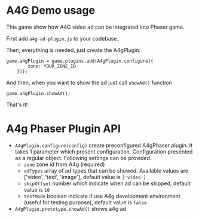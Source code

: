 A4G Demo usage
================

This game show how A4G video ad can be integrated into Phaser game.

First add `a4g-ad-plugin.js` to your codebase.

Then, everything is needed, just create the A4gPlugin:

```
game.a4gPlugin = game.plugins.add(A4gPlugin.configure({
        zone: YOUR_ZONE_ID
    }));
```
And then, when you want to show the ad just call `showAd()` function
```
game.a4gPlugin.showAd();
```
That's it!

A4g Phaser Plugin API
=====================

- `A4gPlugin.configure(config)` create preconfigured A4gPhaser plugin. It takes 1 parameter which present configuration.
Configuration presented as a regular object. Following settings can be provided.
  - `zone` zone id from A4g (required)
  - `adTypes` array of ad types that can be showed. Available values are ['video', 'text', 'image'], default value is `['video']`
  - `skipOffset` number which indicate when ad can be skipped, default value is `10`
  - `testMode` boolean indicate if use A4g development environment (useful for testing purpose), default value is `false` 
- `A4gPlugin.prototype.showAd()` shows a4g ad